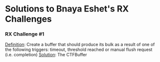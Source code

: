 # Solutions to Bnaya Eshet's RX Challenges

### RX Challenge #1
[Definition](http://blogs.microsoft.co.il/bnaya/2015/01/27/rx-challenge/): Create a buffer that should produce its bulk as a result of one of the following triggers: timeout, threshold reached or manual flush request (i.e. completion)
[Solution](https://github.com/panteamihai/rx-challenges/blob/master/Challenges/CTFBuffer.cs): The CTFBuffer